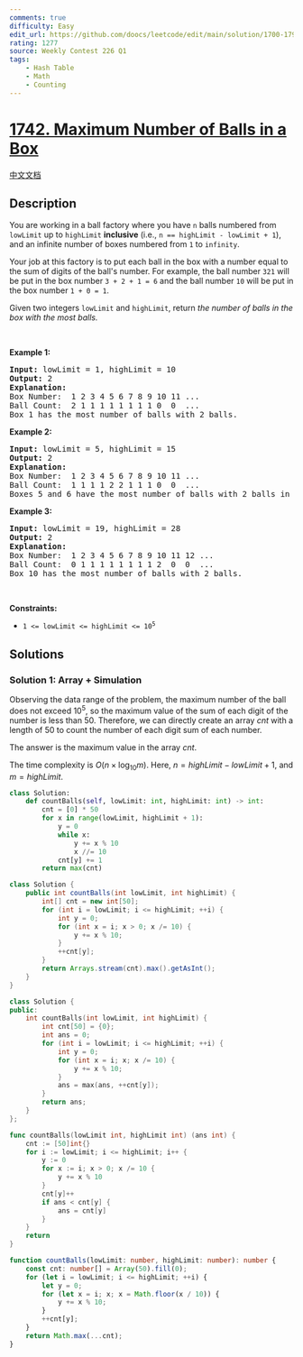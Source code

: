 ```yaml
---
comments: true
difficulty: Easy
edit_url: https://github.com/doocs/leetcode/edit/main/solution/1700-1799/1742.Maximum%20Number%20of%20Balls%20in%20a%20Box/README_EN.md
rating: 1277
source: Weekly Contest 226 Q1
tags:
    - Hash Table
    - Math
    - Counting
---
```


<!-- problem:start -->

# [1742. Maximum Number of Balls in a Box](https://leetcode.com/problems/maximum-number-of-balls-in-a-box)

[中文文档](/solution/1700-1799/1742.Maximum%20Number%20of%20Balls%20in%20a%20Box/README.md)

## Description

<!-- description:start -->

<p>You are working in a ball factory where you have <code>n</code> balls numbered from <code>lowLimit</code> up to <code>highLimit</code> <strong>inclusive</strong> (i.e., <code>n == highLimit - lowLimit + 1</code>), and an infinite number of boxes numbered from <code>1</code> to <code>infinity</code>.</p>

<p>Your job at this factory is to put each ball in the box with a number equal to the sum of digits of the ball&#39;s number. For example, the ball number <code>321</code> will be put in the box number <code>3 + 2 + 1 = 6</code> and the ball number <code>10</code> will be put in the box number <code>1 + 0 = 1</code>.</p>

<p>Given two integers <code>lowLimit</code> and <code>highLimit</code>, return<em> the number of balls in the box with the most balls.</em></p>

<p>&nbsp;</p>
<p><strong class="example">Example 1:</strong></p>

<pre>
<strong>Input:</strong> lowLimit = 1, highLimit = 10
<strong>Output:</strong> 2
<strong>Explanation:</strong>
Box Number:  1 2 3 4 5 6 7 8 9 10 11 ...
Ball Count:  2 1 1 1 1 1 1 1 1 0  0  ...
Box 1 has the most number of balls with 2 balls.</pre>

<p><strong class="example">Example 2:</strong></p>

<pre>
<strong>Input:</strong> lowLimit = 5, highLimit = 15
<strong>Output:</strong> 2
<strong>Explanation:</strong>
Box Number:  1 2 3 4 5 6 7 8 9 10 11 ...
Ball Count:  1 1 1 1 2 2 1 1 1 0  0  ...
Boxes 5 and 6 have the most number of balls with 2 balls in each.
</pre>

<p><strong class="example">Example 3:</strong></p>

<pre>
<strong>Input:</strong> lowLimit = 19, highLimit = 28
<strong>Output:</strong> 2
<strong>Explanation:</strong>
Box Number:  1 2 3 4 5 6 7 8 9 10 11 12 ...
Ball Count:  0 1 1 1 1 1 1 1 1 2  0  0  ...
Box 10 has the most number of balls with 2 balls.
</pre>

<p>&nbsp;</p>
<p><strong>Constraints:</strong></p>

<ul>
	<li><code>1 &lt;= lowLimit &lt;= highLimit &lt;= 10<sup>5</sup></code></li>
</ul>

<!-- description:end -->

## Solutions

<!-- solution:start -->

### Solution 1: Array + Simulation

Observing the data range of the problem, the maximum number of the ball does not exceed $10^5$, so the maximum value of the sum of each digit of the number is less than $50$. Therefore, we can directly create an array $cnt$ with a length of $50$ to count the number of each digit sum of each number.

The answer is the maximum value in the array $cnt$.

The time complexity is $O(n \times \log_{10}m)$. Here, $n = highLimit - lowLimit + 1$, and $m = highLimit$.

<!-- tabs:start -->

```python
class Solution:
    def countBalls(self, lowLimit: int, highLimit: int) -> int:
        cnt = [0] * 50
        for x in range(lowLimit, highLimit + 1):
            y = 0
            while x:
                y += x % 10
                x //= 10
            cnt[y] += 1
        return max(cnt)
```

```java
class Solution {
    public int countBalls(int lowLimit, int highLimit) {
        int[] cnt = new int[50];
        for (int i = lowLimit; i <= highLimit; ++i) {
            int y = 0;
            for (int x = i; x > 0; x /= 10) {
                y += x % 10;
            }
            ++cnt[y];
        }
        return Arrays.stream(cnt).max().getAsInt();
    }
}
```

```cpp
class Solution {
public:
    int countBalls(int lowLimit, int highLimit) {
        int cnt[50] = {0};
        int ans = 0;
        for (int i = lowLimit; i <= highLimit; ++i) {
            int y = 0;
            for (int x = i; x; x /= 10) {
                y += x % 10;
            }
            ans = max(ans, ++cnt[y]);
        }
        return ans;
    }
};
```

```go
func countBalls(lowLimit int, highLimit int) (ans int) {
	cnt := [50]int{}
	for i := lowLimit; i <= highLimit; i++ {
		y := 0
		for x := i; x > 0; x /= 10 {
			y += x % 10
		}
		cnt[y]++
		if ans < cnt[y] {
			ans = cnt[y]
		}
	}
	return
}
```

```ts
function countBalls(lowLimit: number, highLimit: number): number {
    const cnt: number[] = Array(50).fill(0);
    for (let i = lowLimit; i <= highLimit; ++i) {
        let y = 0;
        for (let x = i; x; x = Math.floor(x / 10)) {
            y += x % 10;
        }
        ++cnt[y];
    }
    return Math.max(...cnt);
}
```

<!-- tabs:end -->

<!-- solution:end -->

<!-- problem:end -->
